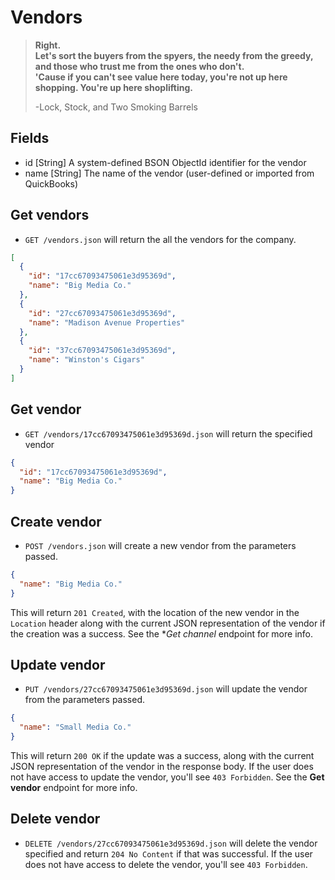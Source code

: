 Vendors
=======

> **Right.  
> Let's sort the buyers from the spyers, the needy from the greedy, and those who trust me from the ones who don't.  
> 'Cause if you can't see value here today, you're not up here shopping. You're up here shoplifting.**
>
> -Lock, Stock, and Two Smoking Barrels


Fields
------

* id [String] A system-defined BSON ObjectId identifier for the vendor
* name [String] The name of the vendor (user-defined or imported from QuickBooks)


Get vendors
------------

* `GET /vendors.json` will return the all the vendors for the company.

```json
[
  {
    "id": "17cc67093475061e3d95369d",
    "name": "Big Media Co."
  },
  {
    "id": "27cc67093475061e3d95369d",
    "name": "Madison Avenue Properties"
  },
  {
    "id": "37cc67093475061e3d95369d",
    "name": "Winston's Cigars"
  }
]
```


Get vendor
-----------

* `GET /vendors/17cc67093475061e3d95369d.json` will return the specified vendor

```json
{
  "id": "17cc67093475061e3d95369d",
  "name": "Big Media Co."
}
```


Create vendor
--------------

* `POST /vendors.json` will create a new vendor from the parameters passed.

```json
{
  "name": "Big Media Co."
}
```

This will return `201 Created`, with the location of the new vendor in the `Location` header along with the current JSON representation of the vendor if the creation was a success. See the **Get channel* endpoint for more info.


Update vendor
--------------

* `PUT /vendors/27cc67093475061e3d95369d.json` will update the vendor from the parameters passed.

```json
{
  "name": "Small Media Co."
}
```

This will return `200 OK` if the update was a success, along with the current JSON representation of the vendor in the response body. If the user does not have access to update the vendor, you'll see `403 Forbidden`. See the **Get vendor** endpoint for more info.


Delete vendor
-------------

* `DELETE /vendors/27cc67093475061e3d95369d.json` will delete the vendor specified and return `204 No Content` if that was successful. If the user does not have access to delete the vendor, you'll see `403 Forbidden`.
